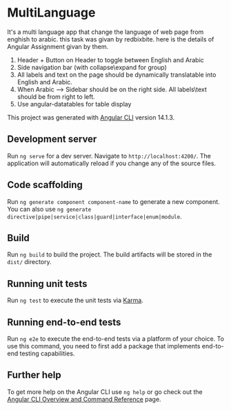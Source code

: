 # MultiLanguage
It's a multi language app that change the language of web page from enghish to arabic. this task was givan by redbixbite.
here is the details of Angular Assignment givan by them.

1) Header + Button on Header to toggle between English and Arabic
2) Side navigation bar (with collapse\expand for group)
3) All labels and text on the page should be dynamically translatable into English and Arabic.
4) When Arabic --> Sidebar should be on the right side. All labels\text should be from right to left.
5) Use angular-datatables for table display

This project was generated with [Angular CLI](https://github.com/angular/angular-cli) version 14.1.3.

## Development server

Run `ng serve` for a dev server. Navigate to `http://localhost:4200/`. The application will automatically reload if you change any of the source files.

## Code scaffolding

Run `ng generate component component-name` to generate a new component. You can also use `ng generate directive|pipe|service|class|guard|interface|enum|module`.

## Build

Run `ng build` to build the project. The build artifacts will be stored in the `dist/` directory.

## Running unit tests

Run `ng test` to execute the unit tests via [Karma](https://karma-runner.github.io).

## Running end-to-end tests

Run `ng e2e` to execute the end-to-end tests via a platform of your choice. To use this command, you need to first add a package that implements end-to-end testing capabilities.

## Further help

To get more help on the Angular CLI use `ng help` or go check out the [Angular CLI Overview and Command Reference](https://angular.io/cli) page.
